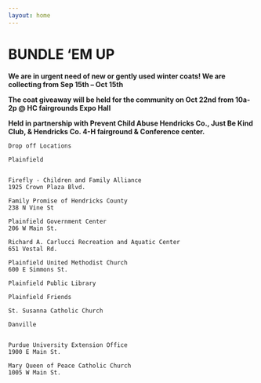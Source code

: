 ```yaml
---
layout: home
---
```

# BUNDLE ‘EM UP



**We are in urgent need of new or gently used winter coats!  We are collecting from Sep 15th – Oct 15th**

**The coat giveaway will be held for the community on Oct 22nd from 10a-2p @ HC fairgrounds Expo Hall**

**Held in partnership with Prevent Child Abuse Hendricks Co., Just Be Kind Club, & Hendricks Co. 4-H fairground & Conference center.**


```
Drop off Locations
```

````
Plainfield


Firefly - Children and Family Alliance
1925 Crown Plaza Blvd.

Family Promise of Hendricks County 
238 N Vine St

Plainfield Government Center 
206 W Main St.

Richard A. Carlucci Recreation and Aquatic Center
651 Vestal Rd.

Plainfield United Methodist Church 
600 E Simmons St.

Plainfield Public Library

Plainfield Friends

St. Susanna Catholic Church
````


````
Danville


Purdue University Extension Office 
1900 E Main St.

Mary Queen of Peace Catholic Church 
1005 W Main St.
````